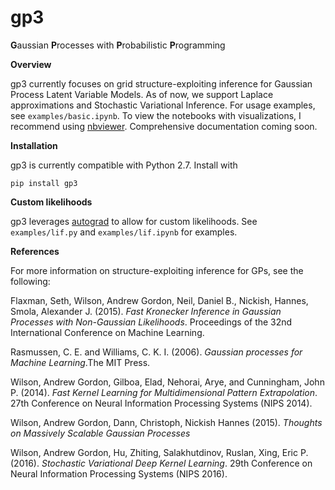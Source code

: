 # gp3

**G**aussian **P**rocesses with **P**robabilistic **P**rogramming

**Overview**

gp3 currently focuses on grid structure-exploiting inference for Gaussian Process Latent Variable Models. As of now, we support Laplace approximations and Stochastic Variational Inference. For usage examples, see ```examples/basic.ipynb```. To view the notebooks with visualizations, I recommend using [nbviewer](https://nbviewer.jupyter.org/). Comprehensive documentation coming soon.

**Installation**

gp3 is currently compatible with Python 2.7. Install with

```pip install gp3```

**Custom likelihoods**

gp3 leverages [autograd](https://github.com/HIPS/autograd) to allow for custom likelihoods. See ```examples/lif.py``` and ```examples/lif.ipynb``` for examples.

**References**

For more information on structure-exploiting inference for GPs, see the following:

Flaxman, Seth, Wilson, Andrew Gordon, Neil, Daniel B., Nickish, Hannes, Smola, Alexander J. (2015). *Fast Kronecker Inference in Gaussian Processes with Non-Gaussian Likelihoods*. Proceedings of the 32nd International Conference on Machine Learning.

Rasmussen, C. E. and Williams, C. K. I. (2006). *Gaussian processes for Machine Learning*.The MIT Press.

Wilson, Andrew Gordon, Gilboa, Elad, Nehorai, Arye, and Cunningham, John P. (2014). *Fast Kernel Learning for Multidimensional Pattern Extrapolation*. 27th Conference on Neural Information Processing Systems (NIPS 2014).

Wilson, Andrew Gordon, Dann, Christoph, Nickish Hannes (2015). *Thoughts on Massively Scalable Gaussian Processes*

Wilson, Andrew Gordon, Hu, Zhiting, Salakhutdinov, Ruslan, Xing, Eric P. (2016). *Stochastic Variational Deep Kernel Learning*. 29th Conference on Neural Information Processing Systems (NIPS 2016).

